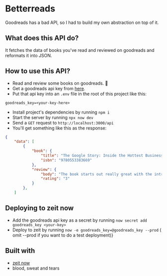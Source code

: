# Betterreads

Goodreads has a bad API, so I had to build my own abstraction on top of it.

## What does this API do?

It fetches the data of books you've read and reviewed on goodreads and reformats it into JSON.

## How to use this API?

- Read and review some books on goodreads. 🤷
- Get a goodreads api key from [here](https://www.goodreads.com/api/keys).
- Put that api key into an `.env` file in the root of this project like this:

```
goodreads_key=<your-key-here>
```

- Install project's dependencies by running `npm i`
- Start the server by running `npx now dev`
- Send a `GET` request to `http://localhost:3000/api`
- You'll get something like this as the response:

```json
{
    "data": [
        {
            "book": {
                "title": "The Google Story: Inside the Hottest Business, Media, and Technology Success of Our Time",
                "isbn": "9780553383669"
            },
            "review": {
                "body": "The book starts out really great with the intriguing story of the utter genius that the google founders possessed and the kind of hard work they did through which they turned a wild thought to the money making machine that google today has become.Google’s keen focus for innovation and the brilliant business acumen of the founders fascinated me a lot. The chapter on how google hired a chef via a competition to help make healthy food for google employees was the one that I enjoyed a lot.The middle sections of the book turn a little boring in my opinion. The book’s ending is also abrupt and thus the book does not feel complete. An average read. ",
                "rating": "3"
            }
        },
    ]
```    

## Deploying to zeit now
- Add the goodreads api key as a secret by running `now secret add goodreads_key <your-key>`
- Deploy to zeit by running `now -e goodreads_key=@goodreads_key --prod` ( omit --prod if you want to do a test deployment)}

## Built with

- [zeit now](https://zeit.co/)
- blood, sweat and tears